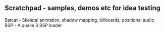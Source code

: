 Scratchpad - samples, demos etc for idea testing
------------------------------------------------

Batcat - Skeletal animation, shadow mapping, billboards, positional audio  
BSP - A quake 3 BSP loader    